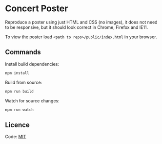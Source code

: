 # Concert Poster
Reproduce a poster using just HTML and CSS (no images), it does not need to be responsive, but it should look correct in Chrome, Firefox and IE11.

To view the poster load `<path to repo>/public/index.html` in your browser.

## Commands
Install build dependencies:
```bash
npm install
```
Build from source:
```bash
npm run build
```
Watch for source changes:
```bash
npm run watch
```

## Licence
Code: [MIT](https://choosealicense.com/licenses/mit/)